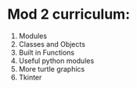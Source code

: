 # Mod 2 curriculum:

1. Modules
2. Classes and Objects
3. Built in Functions
4. Useful python modules
5. More turtle graphics
6. Tkinter

